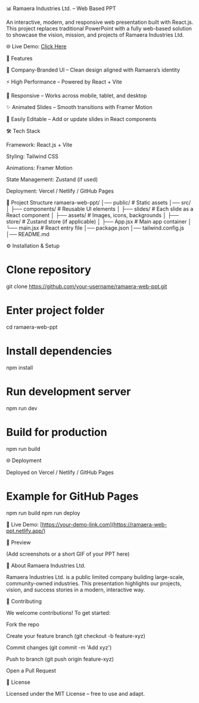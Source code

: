 📊 Ramaera Industries Ltd. – Web Based PPT

An interactive, modern, and responsive web presentation built with React.js.
This project replaces traditional PowerPoint with a fully web-based solution to showcase the vision, mission, and projects of Ramaera Industries Ltd.

🌐 Live Demo: [Click Here](https://ramaera-web-ppt.netlify.app/)

🚀 Features

🎨 Company-Branded UI – Clean design aligned with Ramaera’s identity

⚡ High Performance – Powered by React + Vite

📱 Responsive – Works across mobile, tablet, and desktop

✨ Animated Slides – Smooth transitions with Framer Motion

🔄 Easily Editable – Add or update slides in React components

🛠️ Tech Stack

Framework: React.js + Vite

Styling: Tailwind CSS

Animations: Framer Motion

State Management: Zustand (if used)

Deployment: Vercel / Netlify / GitHub Pages

📂 Project Structure
ramaera-web-ppt/
│── public/           # Static assets
│── src/
│   ├── components/   # Reusable UI elements
│   ├── slides/       # Each slide as a React component
│   ├── assets/       # Images, icons, backgrounds
│   ├── store/        # Zustand store (if applicable)
│   ├── App.jsx       # Main app container
│   └── main.jsx      # React entry file
│── package.json
│── tailwind.config.js
│── README.md

⚙️ Installation & Setup
# Clone repository
git clone https://github.com/your-username/ramaera-web-ppt.git  

# Enter project folder
cd ramaera-web-ppt  

# Install dependencies
npm install  

# Run development server
npm run dev  

# Build for production
npm run build

🌐 Deployment

Deployed on Vercel / Netlify / GitHub Pages

# Example for GitHub Pages
npm run build
npm run deploy


🔗 Live Demo: [https://your-demo-link.com](https://ramaera-web-ppt.netlify.app/)

📸 Preview

(Add screenshots or a short GIF of your PPT here)

🏢 About Ramaera Industries Ltd.

Ramaera Industries Ltd. is a public limited company building large-scale, community-owned industries.
This presentation highlights our projects, vision, and success stories in a modern, interactive way.

🤝 Contributing

We welcome contributions! To get started:

Fork the repo

Create your feature branch (git checkout -b feature-xyz)

Commit changes (git commit -m 'Add xyz')

Push to branch (git push origin feature-xyz)

Open a Pull Request

📜 License

Licensed under the MIT License – free to use and adapt.
